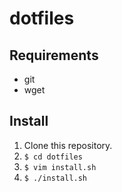 # dotfiles

## Requirements
* git
* wget

## Install
1. Clone this repository.
2. ```$ cd dotfiles```
3. ```$ vim install.sh```
4. ```$ ./install.sh```
